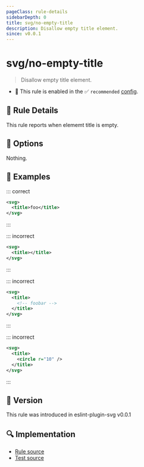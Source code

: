 ```yaml
---
pageClass: rule-details
sidebarDepth: 0
title: svg/no-empty-title
description: Disallow empty title element.
since: v0.0.1
---
```


# svg/no-empty-title

> Disallow empty title element.

- 💼 This rule is enabled in the ✅ `recommended` [config](https://github.com/ntnyq/eslint-plugin-svg#rules).

## :book: Rule Details

This rule reports when elememt title is empty.

## :wrench: Options

Nothing.

## :apple: Examples

::: correct

```xml
<svg>
  <title>foo</title>
</svg>
```

:::

::: incorrect

```xml eslint-check
<svg>
  <title></title>
</svg>
```

:::

::: incorrect

```xml eslint-check
<svg>
  <title>
    <!-- foobar -->
  </title>
</svg>
```

:::

::: incorrect

```xml eslint-check
<svg>
  <title>
    <circle r="10" />
  </title>
</svg>
```

:::

## :rocket: Version

This rule was introduced in eslint-plugin-svg v0.0.1

## :mag: Implementation

- [Rule source](https://github.com/ntnyq/eslint-plugin-svg/blob/main/src/rules/no-empty-title.ts)
- [Test source](https://github.com/ntnyq/eslint-plugin-svg/blob/main/tests/rules/no-empty-title.test.ts)
